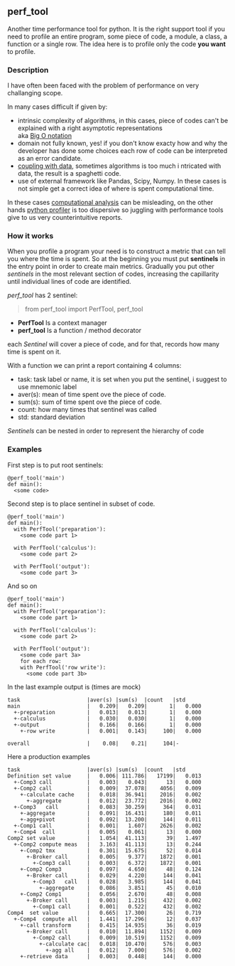 ## perf_tool
Another time performance tool for python.
It is the right support tool if you need to profile an entire program, some piece of code, 
a module, a class, a function or a single row. The idea here is to profile only the code **you want** to profile.

### Description
I have often been faced with the problem of performance on very challanging scope.

In many cases difficult if given by:

* intrinsic complexity of algorithms, in this cases, piece of codes can't be explained with a right asymptotic representations  
  aka [Big O notation](https://en.wikipedia.org/wiki/Big_O_notation)
* domain not fully known, yes! if you don't know exacty how and why the developer has done some choices each row of code 
  can be interpreted as an error candidate.
* [coupling with data](https://en.wikipedia.org/wiki/Coupling_(computer_programming)), sometimes algorithms is too much i
  ntricated with data, the result is a spaghetti code.
* use of external framework like Pandas, Scipy, Numpy. In these cases is not simple get a correct idea of where is spent 
  computational time.

In these cases [computational analysis](https://en.wikipedia.org/wiki/Computational_complexity) can be misleading,
on the other hands [python profiler](https://docs.python.org/3.7/library/profile.html) is too dispersive so juggling 
with performance tools give to us very counterintuitive reports.


### How it works
When you profile a program your need is to construct a metric that can tell you where the time is spent.
So at the beginning you must put **sentinels** in the entry point in order to create main metrics.
Gradually you put other  *sentinels* in the most relevant section of codes, increasing the capillarity 
until individual lines of code are identified.


*perf_tool* has 2 sentinel:

> from perf_tool import PerfTool, perf_tool

* **PerfTool** Is a context manager 
* **perf_tool** Is a function / method decorator

each *Sentinel* will cover a piece of code, and for that, records how many time is spent on it. 

With a function we can print a report containing 4 columns:

* task: task label or name, it is set when you put the sentinel, i suggest to use mnemonic label
* aver(s): mean of time spent ove the piece of code.
* sum(s): sum of time spent ove the piece of code.
* count: how many times that sentinel was called
* std: standard deviation

*Sentinels* can be nested in order to represent the hierarchy of code 

### Examples

First step is to put root sentinels: 

```
@perf_tool('main')
def main():
  <some code>
```

Second step is to place sentinel in subset of code.

```
@perf_tool('main')
def main():
  with PerfTool('preparation'):
    <some code part 1>

  with PerfTool('calculus'):
    <some code part 2>

  with PerfTool('output'):
    <some code part 3>
```

And so on

```
@perf_tool('main')
def main():
  with PerfTool('preparation'):
    <some code part 1>

  with PerfTool('calculus'):
    <some code part 2>

  with PerfTool('output'):
    <some code part 3a>
    for each row:
    with PerfTool('row write'):
      <some code part 3b>
```

In the last example output is (times are mock)

```
task                     |aver(s) |sum(s)  |count   |std     
main                     |   0.209|   0.209|       1|   0.000
  +-preparation          |   0.013|   0.013|       1|   0.000
  +-calculus             |   0.030|   0.030|       1|   0.000
  +-output               |   0.166|   0.166|       1|   0.000
    +-row write          |   0.001|   0.143|     100|   0.000

overall                  |    0.08|    0.21|     104|-       
```

    
Here a production examples

```
task                     |aver(s) |sum(s)  |count   |std     
Definition set value     |   0.006| 111.786|   17199|   0.013
  +-Comp3 call           |   0.003|   0.043|      13|   0.000
  +-Comp2 call           |   0.009|  37.078|    4056|   0.009
    +-calculate cache    |   0.018|  36.941|    2016|   0.002
      +-aggregate        |   0.012|  23.772|    2016|   0.002
  +-Comp3   call         |   0.083|  30.259|     364|   0.031
    +-aggregate          |   0.091|  16.431|     180|   0.011
    +-agg+pivot          |   0.092|  13.200|     144|   0.011
  +-Comp1 call           |   0.001|   1.607|    2626|   0.002
  +-Comp4  call          |   0.005|   0.061|      13|   0.000
Comp2 set value          |   1.054|  41.113|      39|   1.497
  +-Comp2 compute meas   |   3.163|  41.113|      13|   0.244
    +-Comp2 tmx          |   0.301|  15.675|      52|   0.014
      +-Broker call      |   0.005|   9.377|    1872|   0.001
        +-Comp3 call     |   0.003|   6.372|    1872|   0.001
    +-Comp2 Comp3        |   0.097|   4.650|      48|   0.124
      +-Broker call      |   0.029|   4.220|     144|   0.041
        +-Comp3   call   |   0.028|   3.985|     144|   0.041
          +-aggregate    |   0.086|   3.851|      45|   0.010
    +-Comp2 Comp1        |   0.056|   2.670|      48|   0.008
      +-Broker call      |   0.003|   1.215|     432|   0.002
        +-Comp1 call     |   0.001|   0.522|     432|   0.002
Comp4  set value         |   0.665|  17.300|      26|   0.719
  +-Comp4  compute all   |   1.441|  17.296|      12|   0.037
    +-call transform     |   0.415|  14.935|      36|   0.019
      +-Broker call      |   0.010|  11.894|    1152|   0.009
        +-Comp2 call     |   0.009|  10.519|    1152|   0.009
          +-calculate cac|   0.018|  10.470|     576|   0.003
            +-agg all    |   0.012|   7.000|     576|   0.002
    +-retrieve data      |   0.003|   0.448|     144|   0.000
```


